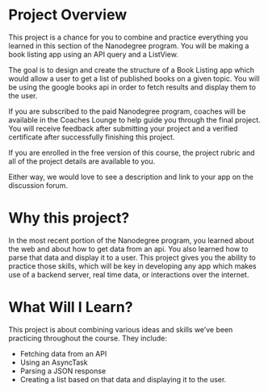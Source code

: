# Project Overview 
This project is a chance for you to combine and practice everything you learned in this section of the Nanodegree program. You will be making a book listing app using an API query and a ListView. 

The goal is to design and create the structure of a Book Listing app which would allow a user to get a list of published books on a given topic. You will be using the google books api in order to fetch results and display them to the user.

If you are subscribed to the paid Nanodegree program, coaches will be available in the Coaches Lounge to help guide you through the final project. You will receive feedback after submitting your project and a verified certificate after successfully finishing this project.

If you are enrolled in the free version of this course, the project rubric and all of the project details are available to you.

Either way, we would love to see a description and link to your app on the discussion forum.
# Why this project?
In the most recent portion of the Nanodegree program, you learned about the web and about how to get data from an api. You also learned how to parse that data and display it to a user. This project gives you the ability to practice those skills, which will be key in developing any app which makes use of a backend server, real time data, or interactions over the internet.
 
# What Will I Learn?
This project is about combining various ideas and skills we’ve been practicing throughout the course. They include:
* Fetching data from an API
* Using an AsyncTask
* Parsing a JSON response
* Creating a list based on that data and displaying it to the user.
